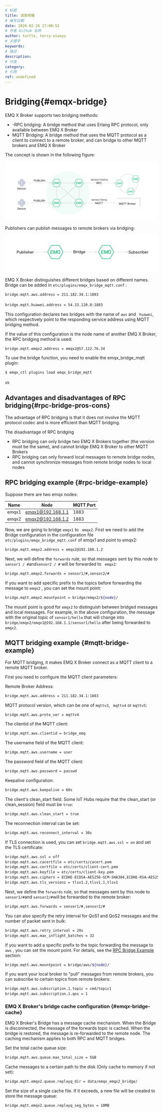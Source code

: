 ```yaml
---
# 标题
title: 消息桥接
# 编写日期
date: 2020-02-26 17:00:52
# 作者 Github 名称
author: turtle, terry-xiaoyu
# 关键字
keywords:
# 描述
description:
# 分类
category:
# 引用
ref: undefined
---
```


# Bridging{#emqx-bridge}

EMQ X Broker supports two bridging methods:

- -RPC bridging: A bridge method that uses Erlang RPC protocol, only available between EMQ X Broker
- MQTT Bridging: A bridge method that uses the MQTT protocol as a client to connect to a remote broker, and can bridge to other MQTT brokers and EMQ X Broker

The concept is shown in the following figure:

![image](../assets/bridge.png)

Publishers can publish messages to remote brokers via bridging:

![image](../assets/bridges_3.png)

EMQ X Broker distinguishes different bridges based on different names. Bridge can be added in `etc/plugins/emqx_bridge_mqtt.conf` :

```bash
bridge.mqtt.aws.address = 211.182.34.1:1883

bridge.mqtt.huawei.address = 54.33.120.8:1883
```

This configuration declares two bridges with the name of `aws` and ` huawei`, which respectively point to the responding service address using MQTT bridging method.

If the value of this configuration is the node name of another EMQ X Broker, the RPC bridging method is used:
```bash
bridge.mqtt.emqx2.address = emqx2@57.122.76.34
```
To use the bridge function, you need to enable the emqx_bridge_mqtt plugin:

```bash
$ emqx_ctl plugins load emqx_bridge_mqtt

ok
```

## Advantages and disadvantages of RPC bridging{#rpc-bridge-pros-cons}

The advantage of RPC bridging is that it does not involve the MQTT protocol codec and is more efficient than MQTT bridging.

The disadvantage of RPC bridging

- RPC bridging can only bridge two EMQ X Brokers together (the version must be the same), and cannot bridge EMQ X Broker to other MQTT Brokers
- RPC bridging can only forward local messages to remote bridge nodes, and cannot synchronize messages from remote bridge nodes to local nodes

## RPC bridging example {#rpc-bridge-example}

Suppose there are two emqx nodes:

| Name |        Node        | MQTT Port |
| ----- | ------------------- | --------- |
| emqx1 | <emqx1@192.168.1.1> | 1883      |
| emqx2 | <emqx2@192.168.1.2> | 1883      |

Now, we are going to bridge `emqx1` to ` emqx2`. First we need to add the Bridge configuration in the  configuration file `etc/plugins/emqx_bridge_mqtt.conf`  of emqx1 and point to emqx2:

```bash
bridge.mqtt.emqx2.address = emqx2@192.168.1.2
```

Next, we will define the `forwards` rule, so that messages sent by this node to ` sensor1 / # `and` sensor2 / # ` will be forwarded to ` emqx2`:

```bash
bridge.mqtt.emqx2.forwards = sensor1/#,sensor2/#
```

If you want to add specific prefix to the topics before forwarding the message to `emqx2` , you can set the mount point:

```bash
bridge.mqtt.emqx2.mountpoint = bridge/emqx2/${node}/
```

The mount point is good for `emqx2` to distinguish between bridged messages and local messages. For example, in the above configuration, the message with the original topic of `sensor1/hello` that will change into  `bridge/emqx2/emqx1@192.168.1.1/sensor1/hello` after being forwarded to ` emqx2`. 

## MQTT bridging example  {#mqtt-bridge-example}

For MQTT bridging, it makes EMQ X Broker connect as a MQTT client to a remote MQTT broker.

First you need to configure the MQTT client parameters:

Remote Broker Address:

```bash
bridge.mqtt.aws.address = 211.182.34.1:1883
```

MQTT protocol version, which can be one of  `mqttv3`, ` mqttv4`  or  `mqttv5`:

```bash
bridge.mqtt.aws.proto_ver = mqttv4
```

The clientid of the MQTT client:

```bash
bridge.mqtt.aws.clientid = bridge_emq
```

The username field of the MQTT client:

```bash
bridge.mqtt.aws.username = user
```

The password field of the MQTT client:

```bash
bridge.mqtt.aws.password = passwd
```

Keepalive configuration:

```bash
bridge.mqtt.aws.keepalive = 60s
```

The client's clean_start field. Some IoT Hubs require that the clean_start (or clean_session) field must be `true`:

```bash
bridge.mqtt.aws.clean_start = true
```

The reconnection interval can be set:

```bash
bridge.mqtt.aws.reconnect_interval = 30s
```

If TLS connection is used, you can set `bridge.mqtt.aws.ssl = on` and set the TLS certificate:

```bash
bridge.mqtt.aws.ssl = off
bridge.mqtt.aws.cacertfile = etc/certs/cacert.pem
bridge.mqtt.aws.certfile = etc/certs/client-cert.pem
bridge.mqtt.aws.keyfile = etc/certs/client-key.pem
bridge.mqtt.aws.ciphers = ECDHE-ECDSA-AES256-GCM-SHA384,ECDHE-RSA-AES256-GCM-SHA384
bridge.mqtt.aws.tls_versions = tlsv1.2,tlsv1.1,tlsv1
```

Next, we define the `forwards` rule, so that messages sent by this node to ` sensor1/# `and ` sensor2/# `will be forwarded to the remote broker:

```bash
bridge.mqtt.aws.forwards = sensor1/#,sensor2/#
```

You can also specify the retry interval for QoS1 and QoS2 messages and the number of packet sent in bulk:

```bash
bridge.mqtt.aws.retry_interval = 20s
bridge.mqtt.aws.max_inflight_batches = 32
```

If you want to add a specific prefix to the topic forwarding the message to `aws` , you can set the mount point. For details, see the  [RPC Bridge Example](#rpc-bridge-example) section:

```bash
bridge.mqtt.aws.mountpoint = bridge/aws/${node}/
```

If you want your local broker to "pull" messages from remote brokers, you can subscribe to certain topics from remote brokers:

```bash
bridge.mqtt.aws.subscription.1.topic = cmd/topic1
bridge.mqtt.aws.subscription.1.qos = 1
```

### EMQ X Broker's bridge cache configuration {#emqx-bridge-cache}

EMQ X Broker's Bridge has a message cache mechanism. When the Bridge is disconnected, the message of the forwards topic is cached. When the bridge is restored, the message is re-forwarded to the remote node. The caching mechanism applies to both RPC and MQTT bridges.

Set the total cache queue size:

```bash
bridge.mqtt.aws.queue.max_total_size = 5GB
```

Cache messages to a certain path to the disk (Only cache to memory if not set):

```bash
bridge.mqtt.emqx2.queue.replayq_dir = data/emqx_emqx2_bridge/
```

Set the size of a single cache file. If it exceeds, a new file will be created to store the message queue:

```bash
bridge.mqtt.emqx2.queue.replayq_seg_bytes = 10MB
```
